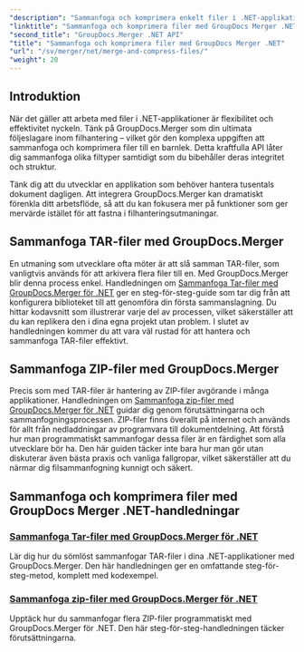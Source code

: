 ```yaml
---
"description": "Sammanfoga och komprimera enkelt filer i .NET-applikationer med GroupDocs.Merger. Utforska handledningar för att sammanfoga TAR- och ZIP-filer steg för steg."
"linktitle": "Sammanfoga och komprimera filer med GroupDocs Merger .NET"
"second_title": "GroupDocs.Merger .NET API"
"title": "Sammanfoga och komprimera filer med GroupDocs Merger .NET"
"url": "/sv/merger/net/merge-and-compress-files/"
"weight": 20
---
```


## Introduktion

När det gäller att arbeta med filer i .NET-applikationer är flexibilitet och effektivitet nyckeln. Tänk på GroupDocs.Merger som din ultimata följeslagare inom filhantering – vilket gör den komplexa uppgiften att sammanfoga och komprimera filer till en barnlek. Detta kraftfulla API låter dig sammanfoga olika filtyper samtidigt som du bibehåller deras integritet och struktur.

Tänk dig att du utvecklar en applikation som behöver hantera tusentals dokument dagligen. Att integrera GroupDocs.Merger kan dramatiskt förenkla ditt arbetsflöde, så att du kan fokusera mer på funktioner som ger mervärde istället för att fastna i filhanteringsutmaningar.

## Sammanfoga TAR-filer med GroupDocs.Merger

En utmaning som utvecklare ofta möter är att slå samman TAR-filer, som vanligtvis används för att arkivera flera filer till en. Med GroupDocs.Merger blir denna process enkel. Handledningen om [Sammanfoga Tar-filer med GroupDocs.Merger för .NET](./merge-tar-files/) ger en steg-för-steg-guide som tar dig från att konfigurera biblioteket till att genomföra din första sammanslagning. Du hittar kodavsnitt som illustrerar varje del av processen, vilket säkerställer att du kan replikera den i dina egna projekt utan problem. I slutet av handledningen kommer du att vara väl rustad för att hantera och sammanfoga TAR-filer effektivt.

## Sammanfoga ZIP-filer med GroupDocs.Merger

Precis som med TAR-filer är hantering av ZIP-filer avgörande i många applikationer. Handledningen om [Sammanfoga zip-filer med GroupDocs.Merger för .NET](./merge-zip-files/) guidar dig genom förutsättningarna och sammanfogningsprocessen. ZIP-filer finns överallt på internet och används för allt från nedladdningar av programvara till dokumentdelning. Att förstå hur man programmatiskt sammanfogar dessa filer är en färdighet som alla utvecklare bör ha. Den här guiden täcker inte bara hur man gör utan diskuterar även bästa praxis och vanliga fallgropar, vilket säkerställer att du närmar dig filsammanfogning kunnigt och säkert.

## Sammanfoga och komprimera filer med GroupDocs Merger .NET-handledningar
### [Sammanfoga Tar-filer med GroupDocs.Merger för .NET](./merge-tar-files/)
Lär dig hur du sömlöst sammanfogar TAR-filer i dina .NET-applikationer med GroupDocs.Merger. Den här handledningen ger en omfattande steg-för-steg-metod, komplett med kodexempel.
### [Sammanfoga zip-filer med GroupDocs.Merger för .NET](./merge-zip-files/)
Upptäck hur du sammanfogar flera ZIP-filer programmatiskt med GroupDocs.Merger för .NET. Den här steg-för-steg-handledningen täcker förutsättningarna.